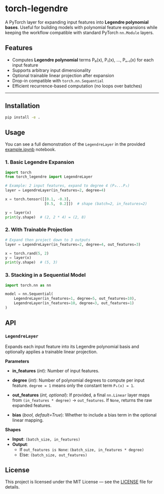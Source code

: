 # torch-legendre

A PyTorch layer for expanding input features into **Legendre polynomial bases**.
Useful for building models with polynomial feature expansions while keeping the
workflow compatible with standard PyTorch `nn.Module` layers.

## Features

- Computes **Legendre polynomial** terms P₀(x), P₁(x), …, Pₙ₋₁(x) for each input feature
- Supports arbitrary input dimensionality
- Optional trainable linear projection after expansion
- Drop-in compatible with `torch.nn.Sequential`
- Efficient recurrence-based computation (no loops over batches)

---

## Installation

```bash
pip install -e .
```

## Usage

You can see a full demonstration of the `LegendreLayer` in the provided [example.ipynb](example.ipynb) notebook.

### 1. Basic Legendre Expansion

```python
import torch
from torch_legendre import LegendreLayer

# Example: 2 input features, expand to degree 4 (P₀...P₃)
layer = LegendreLayer(in_features=2, degree=4)

x = torch.tensor([[0.1, -0.3],
                  [0.5,  0.2]])  # shape (batch=2, in_features=2)

y = layer(x)
print(y.shape)  # (2, 2 * 4) = (2, 8)
```

### 2. With Trainable Projection

```python
# Expand then project down to 3 outputs
layer = LegendreLayer(in_features=2, degree=4, out_features=3)

x = torch.rand(5, 2)
y = layer(x)
print(y.shape)  # (5, 3)
```

### 3. Stacking in a Sequential Model

```python
import torch.nn as nn

model = nn.Sequential(
    LegendreLayer(in_features=1, degree=5, out_features=10),
    LegendreLayer(in_features=10, degree=3, out_features=1)
)
```

## API

### `LegendreLayer`

Expands each input feature into its Legendre polynomial basis and optionally applies a trainable linear projection.

**Parameters**

- **in_features** (*int*):
  Number of input features.

- **degree** (*int*):
  Number of polynomial degrees to compute per input feature.
  `degree = 1` means only the constant term `P₀(x) = 1`.

- **out_features** (*int, optional*):
  If provided, a final `nn.Linear` layer maps from `(in_features * degree)` → `out_features`.
  If `None`, returns the raw expanded features.

- **bias** (*bool, default=True*):
  Whether to include a bias term in the optional linear mapping.

**Shapes**

- **Input**: `(batch_size, in_features)`
- **Output**:
  - If `out_features is None`: `(batch_size, in_features * degree)`
  - Else: `(batch_size, out_features)`

## License

This project is licensed under the MIT License — see the [LICENSE](LICENSE) file for details.
